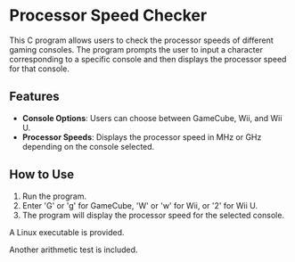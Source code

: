 # Processor Speed Checker

This C program allows users to check the processor speeds of different gaming consoles. The program prompts the user to input a character corresponding to a specific console and then displays the processor speed for that console.

## Features

- **Console Options**: Users can choose between GameCube, Wii, and Wii U.
- **Processor Speeds**: Displays the processor speed in MHz or GHz depending on the console selected.

## How to Use

1. Run the program.
2. Enter 'G' or 'g' for GameCube, 'W' or 'w' for Wii, or '2' for Wii U.
3. The program will display the processor speed for the selected console.

A Linux executable is provided.


Another arithmetic test is included. 
